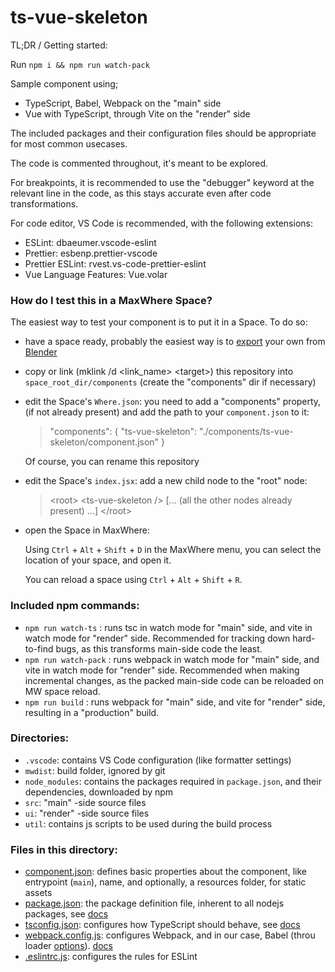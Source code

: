 # ts-vue-skeleton

TL;DR / Getting started:

Run `npm i && npm run watch-pack`

Sample component using;
- TypeScript, Babel, Webpack on the "main" side
- Vue with TypeScript, through Vite on the "render" side

The included packages and their configuration files should be appropriate for most common usecases.

The code is commented throughout, it's meant to be explored.

For breakpoints, it is recommended to use the "debugger" keyword at the relevant line in the code, as this stays accurate even after code transformations.

For code editor, VS Code is recommended, with the following extensions:
- ESLint: dbaeumer.vscode-eslint
- Prettier: esbenp.prettier-vscode
- Prettier ESLint: rvest.vs-code-prettier-eslint
- Vue Language Features: Vue.volar

### How do I test this in a MaxWhere Space?

The easiest way to test your component is to put it in a Space. To do so:
- have a space ready, probably the easiest way is to [export](https://tools.maxwhere.com/blender2mw/latest/) your own from [Blender](https://www.blender.org/)
- copy or link (mklink /d \<link_name\> \<target\>) this repository into `space_root_dir/components` (create the "components" dir if necessary)
- edit the Space's `Where.json`: you need to add a "components" property, (if not already present) and add the path to your `component.json` to it:
  > "components": {
    "ts-vue-skeleton": "./components/ts-vue-skeleton/component.json"
  }
  
  Of course, you can rename this repository
- edit the Space's `index.jsx`: add a new child node to the "root" node:
  > \<root\>
    \<ts-vue-skeleton \/\> [... (all the other nodes already present) ...] \<\/root\>
- open the Space in MaxWhere:
  
  Using `Ctrl` + `Alt` + `Shift` + `D` in the MaxWhere menu, you can select the location of your space, and open it.
  
  You can reload a space using `Ctrl` + `Alt` + `Shift` + `R`.
  

### Included npm commands:

- `npm run watch-ts` : runs tsc in watch mode for "main" side, and vite in watch mode for "render" side. Recommended for tracking down hard-to-find bugs, as this transforms main-side code the least.
- `npm run watch-pack` : runs webpack in watch mode for "main" side, and vite in watch mode for "render" side. Recommended when making incremental changes, as the packed main-side code can be reloaded on MW space reload.
- `npm run build` : runs webpack for "main" side, and vite for "render" side, resulting in a "production" build.

### Directories:
- `.vscode`: contains VS Code configuration (like formatter settings)
- `mwdist`: build folder, ignored by git
- `node_modules`: contains the packages required in `package.json`, and their dependencies, downloaded by npm
- `src`: "main" -side source files
- `ui`: "render" -side source files
- `util`: contains js scripts to be used during the build process

### Files in this directory:
- [component.json](component.json): defines basic properties about the component, like entrypoint (`main`), name, and optionally, a resources folder, for static assets
- [package.json](package.json): the package definition file, inherent to all nodejs packages, see [docs](https://docs.npmjs.com/cli/v9/configuring-npm/package-json)
- [tsconfig.json](tsconfig.json): configures how TypeScript should behave, see [docs](https://www.typescriptlang.org/docs/handbook/tsconfig-json.html)
- [webpack.config.js](webpack.config.js): configures Webpack, and in our case, Babel (throu loader [options](webpack.config.js#26)). [docs](https://webpack.js.org/configuration/)
- [.eslintrc.js](.eslintrc.js): configures the rules for ESLint